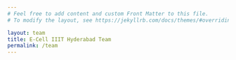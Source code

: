 ```yaml
---
# Feel free to add content and custom Front Matter to this file.
# To modify the layout, see https://jekyllrb.com/docs/themes/#overriding-theme-defaults

layout: team
title: E-Cell IIIT Hyderabad Team
permalink: /team
---
```

